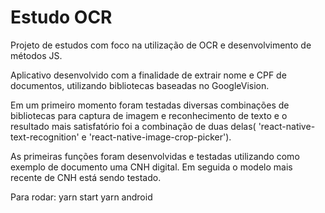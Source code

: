 # Estudo OCR

Projeto de estudos com foco na utilização de OCR e desenvolvimento de métodos JS.

Aplicativo desenvolvido com a finalidade de extrair nome e CPF de documentos, utilizando bibliotecas baseadas no GoogleVision.

Em um primeiro momento foram testadas diversas combinações de bibliotecas para captura de imagem e reconhecimento de texto e o resultado mais satisfatório foi a combinação de duas delas( 'react-native-text-recognition' e 'react-native-image-crop-picker').

As primeiras funções foram desenvolvidas e testadas utilizando como exemplo de documento uma CNH digital.
Em seguida o modelo mais recente de CNH está sendo testado.

Para rodar:
yarn start 
yarn android


